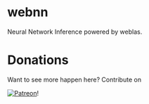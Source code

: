 # webnn

Neural Network Inference powered by weblas.

# Donations

Want to see more happen here?
Contribute on

[![Patreon](https://s3.amazonaws.com/patreon_public_assets/patreon_negative.svg)](https://patreon.com/waylonflinn)!
